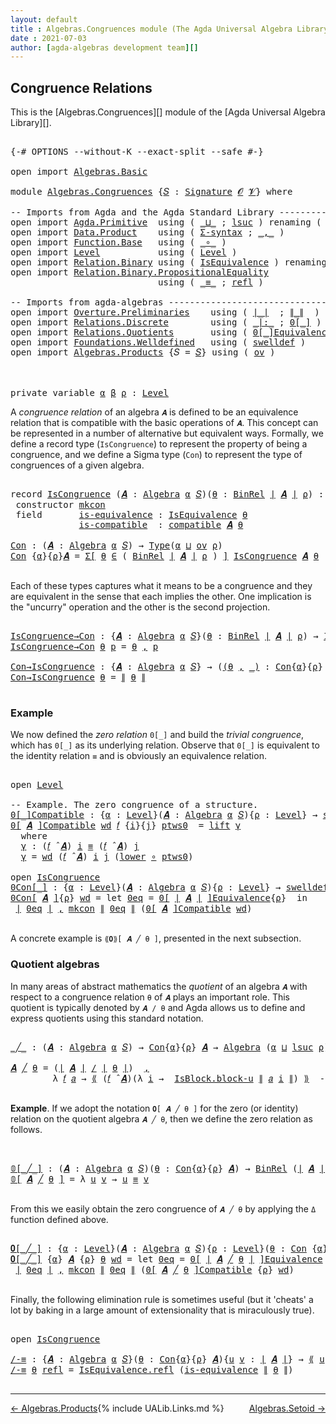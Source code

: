 ```yaml
---
layout: default
title : Algebras.Congruences module (The Agda Universal Algebra Library)
date : 2021-07-03
author: [agda-algebras development team][]
---
```


## <a id="congruence-relations">Congruence Relations</a>

This is the [Algebras.Congruences][] module of the [Agda Universal Algebra Library][].

<pre class="Agda">

<a id="320" class="Symbol">{-#</a> <a id="324" class="Keyword">OPTIONS</a> <a id="332" class="Pragma">--without-K</a> <a id="344" class="Pragma">--exact-split</a> <a id="358" class="Pragma">--safe</a> <a id="365" class="Symbol">#-}</a>

<a id="370" class="Keyword">open</a> <a id="375" class="Keyword">import</a> <a id="382" href="Algebras.Basic.html" class="Module">Algebras.Basic</a>

<a id="398" class="Keyword">module</a> <a id="405" href="Algebras.Congruences.html" class="Module">Algebras.Congruences</a> <a id="426" class="Symbol">{</a><a id="427" href="Algebras.Congruences.html#427" class="Bound">𝑆</a> <a id="429" class="Symbol">:</a> <a id="431" href="Algebras.Basic.html#3865" class="Function">Signature</a> <a id="441" href="Algebras.Basic.html#1139" class="Generalizable">𝓞</a> <a id="443" href="Algebras.Basic.html#1141" class="Generalizable">𝓥</a><a id="444" class="Symbol">}</a> <a id="446" class="Keyword">where</a>

<a id="453" class="Comment">-- Imports from Agda and the Agda Standard Library ------------------------------</a>
<a id="535" class="Keyword">open</a> <a id="540" class="Keyword">import</a> <a id="547" href="Agda.Primitive.html" class="Module">Agda.Primitive</a>  <a id="563" class="Keyword">using</a> <a id="569" class="Symbol">(</a> <a id="571" href="Agda.Primitive.html#810" class="Primitive Operator">_⊔_</a> <a id="575" class="Symbol">;</a> <a id="577" href="Agda.Primitive.html#780" class="Primitive">lsuc</a> <a id="582" class="Symbol">)</a> <a id="584" class="Keyword">renaming</a> <a id="593" class="Symbol">(</a> <a id="595" href="Agda.Primitive.html#326" class="Primitive">Set</a> <a id="599" class="Symbol">to</a> <a id="602" class="Primitive">Type</a> <a id="607" class="Symbol">)</a>
<a id="609" class="Keyword">open</a> <a id="614" class="Keyword">import</a> <a id="621" href="Data.Product.html" class="Module">Data.Product</a>    <a id="637" class="Keyword">using</a> <a id="643" class="Symbol">(</a> <a id="645" href="Data.Product.html#916" class="Function">Σ-syntax</a> <a id="654" class="Symbol">;</a> <a id="656" href="Agda.Builtin.Sigma.html#236" class="InductiveConstructor Operator">_,_</a> <a id="660" class="Symbol">)</a>
<a id="662" class="Keyword">open</a> <a id="667" class="Keyword">import</a> <a id="674" href="Function.Base.html" class="Module">Function.Base</a>   <a id="690" class="Keyword">using</a> <a id="696" class="Symbol">(</a> <a id="698" href="Function.Base.html#1031" class="Function Operator">_∘_</a> <a id="702" class="Symbol">)</a>
<a id="704" class="Keyword">open</a> <a id="709" class="Keyword">import</a> <a id="716" href="Level.html" class="Module">Level</a>           <a id="732" class="Keyword">using</a> <a id="738" class="Symbol">(</a> <a id="740" href="Agda.Primitive.html#597" class="Postulate">Level</a> <a id="746" class="Symbol">)</a>
<a id="748" class="Keyword">open</a> <a id="753" class="Keyword">import</a> <a id="760" href="Relation.Binary.html" class="Module">Relation.Binary</a> <a id="776" class="Keyword">using</a> <a id="782" class="Symbol">(</a> <a id="784" href="Relation.Binary.Structures.html#1522" class="Record">IsEquivalence</a> <a id="798" class="Symbol">)</a> <a id="800" class="Keyword">renaming</a> <a id="809" class="Symbol">(</a> <a id="811" href="Relation.Binary.Core.html#882" class="Function">Rel</a> <a id="815" class="Symbol">to</a> <a id="818" class="Function">BinRel</a> <a id="825" class="Symbol">)</a>
<a id="827" class="Keyword">open</a> <a id="832" class="Keyword">import</a> <a id="839" href="Relation.Binary.PropositionalEquality.html" class="Module">Relation.Binary.PropositionalEquality</a>
                            <a id="905" class="Keyword">using</a> <a id="911" class="Symbol">(</a> <a id="913" href="Agda.Builtin.Equality.html#151" class="Datatype Operator">_≡_</a> <a id="917" class="Symbol">;</a> <a id="919" href="Agda.Builtin.Equality.html#208" class="InductiveConstructor">refl</a> <a id="924" class="Symbol">)</a>

<a id="927" class="Comment">-- Imports from agda-algebras ---------------------------------------------------</a>
<a id="1009" class="Keyword">open</a> <a id="1014" class="Keyword">import</a> <a id="1021" href="Overture.Preliminaries.html" class="Module">Overture.Preliminaries</a>    <a id="1047" class="Keyword">using</a> <a id="1053" class="Symbol">(</a> <a id="1055" href="Overture.Preliminaries.html#4524" class="Function Operator">∣_∣</a>  <a id="1060" class="Symbol">;</a> <a id="1062" href="Overture.Preliminaries.html#4562" class="Function Operator">∥_∥</a>  <a id="1067" class="Symbol">)</a>
<a id="1069" class="Keyword">open</a> <a id="1074" class="Keyword">import</a> <a id="1081" href="Relations.Discrete.html" class="Module">Relations.Discrete</a>        <a id="1107" class="Keyword">using</a> <a id="1113" class="Symbol">(</a> <a id="1115" href="Relations.Discrete.html#6528" class="Function Operator">_|:_</a> <a id="1120" class="Symbol">;</a> <a id="1122" href="Relations.Discrete.html#4183" class="Function Operator">0[_]</a> <a id="1127" class="Symbol">)</a>
<a id="1129" class="Keyword">open</a> <a id="1134" class="Keyword">import</a> <a id="1141" href="Relations.Quotients.html" class="Module">Relations.Quotients</a>       <a id="1167" class="Keyword">using</a> <a id="1173" class="Symbol">(</a> <a id="1175" href="Relations.Quotients.html#7088" class="Function Operator">0[_]Equivalence</a> <a id="1191" class="Symbol">;</a> <a id="1193" href="Relations.Quotients.html#5146" class="Function Operator">_/_</a> <a id="1197" class="Symbol">;</a> <a id="1199" href="Relations.Quotients.html#5374" class="Function Operator">⟪_⟫</a> <a id="1203" class="Symbol">;</a> <a id="1205" href="Relations.Quotients.html#4657" class="Record">IsBlock</a> <a id="1213" class="Symbol">)</a>
<a id="1215" class="Keyword">open</a> <a id="1220" class="Keyword">import</a> <a id="1227" href="Foundations.Welldefined.html" class="Module">Foundations.Welldefined</a>   <a id="1253" class="Keyword">using</a> <a id="1259" class="Symbol">(</a> <a id="1261" href="Foundations.Welldefined.html#2648" class="Function">swelldef</a> <a id="1270" class="Symbol">)</a>
<a id="1272" class="Keyword">open</a> <a id="1277" class="Keyword">import</a> <a id="1284" href="Algebras.Products.html" class="Module">Algebras.Products</a> <a id="1302" class="Symbol">{</a><a id="1303" class="Argument">𝑆</a> <a id="1305" class="Symbol">=</a> <a id="1307" href="Algebras.Congruences.html#427" class="Bound">𝑆</a><a id="1308" class="Symbol">}</a> <a id="1310" class="Keyword">using</a> <a id="1316" class="Symbol">(</a> <a id="1318" href="Algebras.Products.html#2981" class="Function">ov</a> <a id="1321" class="Symbol">)</a>



<a id="1326" class="Keyword">private</a> <a id="1334" class="Keyword">variable</a> <a id="1343" href="Algebras.Congruences.html#1343" class="Generalizable">α</a> <a id="1345" href="Algebras.Congruences.html#1345" class="Generalizable">β</a> <a id="1347" href="Algebras.Congruences.html#1347" class="Generalizable">ρ</a> <a id="1349" class="Symbol">:</a> <a id="1351" href="Agda.Primitive.html#597" class="Postulate">Level</a>
</pre>

A *congruence relation* of an algebra `𝑨` is defined to be an equivalence relation that is compatible with the basic operations of `𝑨`.  This concept can be represented in a number of alternative but equivalent ways.
Formally, we define a record type (`IsCongruence`) to represent the property of being a congruence, and we define a Sigma type (`Con`) to represent the type of congruences of a given algebra.

<pre class="Agda">

<a id="1793" class="Keyword">record</a> <a id="IsCongruence"></a><a id="1800" href="Algebras.Congruences.html#1800" class="Record">IsCongruence</a> <a id="1813" class="Symbol">(</a><a id="1814" href="Algebras.Congruences.html#1814" class="Bound">𝑨</a> <a id="1816" class="Symbol">:</a> <a id="1818" href="Algebras.Basic.html#6228" class="Function">Algebra</a> <a id="1826" href="Algebras.Congruences.html#1343" class="Generalizable">α</a> <a id="1828" href="Algebras.Congruences.html#427" class="Bound">𝑆</a><a id="1829" class="Symbol">)(</a><a id="1831" href="Algebras.Congruences.html#1831" class="Bound">θ</a> <a id="1833" class="Symbol">:</a> <a id="1835" href="Algebras.Congruences.html#818" class="Function">BinRel</a> <a id="1842" href="Overture.Preliminaries.html#4524" class="Function Operator">∣</a> <a id="1844" href="Algebras.Congruences.html#1814" class="Bound">𝑨</a> <a id="1846" href="Overture.Preliminaries.html#4524" class="Function Operator">∣</a> <a id="1848" href="Algebras.Congruences.html#1347" class="Generalizable">ρ</a><a id="1849" class="Symbol">)</a> <a id="1851" class="Symbol">:</a> <a id="1853" href="Algebras.Congruences.html#602" class="Primitive">Type</a><a id="1857" class="Symbol">(</a><a id="1858" href="Algebras.Products.html#2981" class="Function">ov</a> <a id="1861" href="Algebras.Congruences.html#1848" class="Bound">ρ</a> <a id="1863" href="Agda.Primitive.html#810" class="Primitive Operator">⊔</a> <a id="1865" href="Algebras.Congruences.html#1826" class="Bound">α</a><a id="1866" class="Symbol">)</a>  <a id="1869" class="Keyword">where</a>
 <a id="1876" class="Keyword">constructor</a> <a id="mkcon"></a><a id="1888" href="Algebras.Congruences.html#1888" class="InductiveConstructor">mkcon</a>
 <a id="1895" class="Keyword">field</a>       <a id="IsCongruence.is-equivalence"></a><a id="1907" href="Algebras.Congruences.html#1907" class="Field">is-equivalence</a> <a id="1922" class="Symbol">:</a> <a id="1924" href="Relation.Binary.Structures.html#1522" class="Record">IsEquivalence</a> <a id="1938" href="Algebras.Congruences.html#1831" class="Bound">θ</a>
             <a id="IsCongruence.is-compatible"></a><a id="1953" href="Algebras.Congruences.html#1953" class="Field">is-compatible</a>  <a id="1968" class="Symbol">:</a> <a id="1970" href="Algebras.Basic.html#12418" class="Function">compatible</a> <a id="1981" href="Algebras.Congruences.html#1814" class="Bound">𝑨</a> <a id="1983" href="Algebras.Congruences.html#1831" class="Bound">θ</a>

<a id="Con"></a><a id="1986" href="Algebras.Congruences.html#1986" class="Function">Con</a> <a id="1990" class="Symbol">:</a> <a id="1992" class="Symbol">(</a><a id="1993" href="Algebras.Congruences.html#1993" class="Bound">𝑨</a> <a id="1995" class="Symbol">:</a> <a id="1997" href="Algebras.Basic.html#6228" class="Function">Algebra</a> <a id="2005" href="Algebras.Congruences.html#1343" class="Generalizable">α</a> <a id="2007" href="Algebras.Congruences.html#427" class="Bound">𝑆</a><a id="2008" class="Symbol">)</a> <a id="2010" class="Symbol">→</a> <a id="2012" href="Algebras.Congruences.html#602" class="Primitive">Type</a><a id="2016" class="Symbol">(</a><a id="2017" href="Algebras.Congruences.html#1343" class="Generalizable">α</a> <a id="2019" href="Agda.Primitive.html#810" class="Primitive Operator">⊔</a> <a id="2021" href="Algebras.Products.html#2981" class="Function">ov</a> <a id="2024" href="Algebras.Congruences.html#1347" class="Generalizable">ρ</a><a id="2025" class="Symbol">)</a>
<a id="2027" href="Algebras.Congruences.html#1986" class="Function">Con</a> <a id="2031" class="Symbol">{</a><a id="2032" href="Algebras.Congruences.html#2032" class="Bound">α</a><a id="2033" class="Symbol">}{</a><a id="2035" href="Algebras.Congruences.html#2035" class="Bound">ρ</a><a id="2036" class="Symbol">}</a><a id="2037" href="Algebras.Congruences.html#2037" class="Bound">𝑨</a> <a id="2039" class="Symbol">=</a> <a id="2041" href="Data.Product.html#916" class="Function">Σ[</a> <a id="2044" href="Algebras.Congruences.html#2044" class="Bound">θ</a> <a id="2046" href="Data.Product.html#916" class="Function">∈</a> <a id="2048" class="Symbol">(</a> <a id="2050" href="Algebras.Congruences.html#818" class="Function">BinRel</a> <a id="2057" href="Overture.Preliminaries.html#4524" class="Function Operator">∣</a> <a id="2059" href="Algebras.Congruences.html#2037" class="Bound">𝑨</a> <a id="2061" href="Overture.Preliminaries.html#4524" class="Function Operator">∣</a> <a id="2063" href="Algebras.Congruences.html#2035" class="Bound">ρ</a> <a id="2065" class="Symbol">)</a> <a id="2067" href="Data.Product.html#916" class="Function">]</a> <a id="2069" href="Algebras.Congruences.html#1800" class="Record">IsCongruence</a> <a id="2082" href="Algebras.Congruences.html#2037" class="Bound">𝑨</a> <a id="2084" href="Algebras.Congruences.html#2044" class="Bound">θ</a>

</pre>

Each of these types captures what it means to be a congruence and they are equivalent in the sense that each implies the other. One implication is the "uncurry" operation and the other is the second projection.

<pre class="Agda">

<a id="IsCongruence→Con"></a><a id="2325" href="Algebras.Congruences.html#2325" class="Function">IsCongruence→Con</a> <a id="2342" class="Symbol">:</a> <a id="2344" class="Symbol">{</a><a id="2345" href="Algebras.Congruences.html#2345" class="Bound">𝑨</a> <a id="2347" class="Symbol">:</a> <a id="2349" href="Algebras.Basic.html#6228" class="Function">Algebra</a> <a id="2357" href="Algebras.Congruences.html#1343" class="Generalizable">α</a> <a id="2359" href="Algebras.Congruences.html#427" class="Bound">𝑆</a><a id="2360" class="Symbol">}(</a><a id="2362" href="Algebras.Congruences.html#2362" class="Bound">θ</a> <a id="2364" class="Symbol">:</a> <a id="2366" href="Algebras.Congruences.html#818" class="Function">BinRel</a> <a id="2373" href="Overture.Preliminaries.html#4524" class="Function Operator">∣</a> <a id="2375" href="Algebras.Congruences.html#2345" class="Bound">𝑨</a> <a id="2377" href="Overture.Preliminaries.html#4524" class="Function Operator">∣</a> <a id="2379" href="Algebras.Congruences.html#1347" class="Generalizable">ρ</a><a id="2380" class="Symbol">)</a> <a id="2382" class="Symbol">→</a> <a id="2384" href="Algebras.Congruences.html#1800" class="Record">IsCongruence</a> <a id="2397" href="Algebras.Congruences.html#2345" class="Bound">𝑨</a> <a id="2399" href="Algebras.Congruences.html#2362" class="Bound">θ</a> <a id="2401" class="Symbol">→</a> <a id="2403" href="Algebras.Congruences.html#1986" class="Function">Con</a> <a id="2407" href="Algebras.Congruences.html#2345" class="Bound">𝑨</a>
<a id="2409" href="Algebras.Congruences.html#2325" class="Function">IsCongruence→Con</a> <a id="2426" href="Algebras.Congruences.html#2426" class="Bound">θ</a> <a id="2428" href="Algebras.Congruences.html#2428" class="Bound">p</a> <a id="2430" class="Symbol">=</a> <a id="2432" href="Algebras.Congruences.html#2426" class="Bound">θ</a> <a id="2434" href="Agda.Builtin.Sigma.html#236" class="InductiveConstructor Operator">,</a> <a id="2436" href="Algebras.Congruences.html#2428" class="Bound">p</a>

<a id="Con→IsCongruence"></a><a id="2439" href="Algebras.Congruences.html#2439" class="Function">Con→IsCongruence</a> <a id="2456" class="Symbol">:</a> <a id="2458" class="Symbol">{</a><a id="2459" href="Algebras.Congruences.html#2459" class="Bound">𝑨</a> <a id="2461" class="Symbol">:</a> <a id="2463" href="Algebras.Basic.html#6228" class="Function">Algebra</a> <a id="2471" href="Algebras.Congruences.html#1343" class="Generalizable">α</a> <a id="2473" href="Algebras.Congruences.html#427" class="Bound">𝑆</a><a id="2474" class="Symbol">}</a> <a id="2476" class="Symbol">→</a> <a id="2478" class="Symbol">(</a><a id="2479" href="Algebras.Congruences.html#2479" class="Bound">(</a><a id="2480" href="Algebras.Congruences.html#2480" class="Bound">θ</a> <a id="2482" href="Agda.Builtin.Sigma.html#236" class="InductiveConstructor Operator">,</a> <a id="2484" href="Algebras.Congruences.html#2479" class="Bound">_)</a> <a id="2487" class="Symbol">:</a> <a id="2489" href="Algebras.Congruences.html#1986" class="Function">Con</a><a id="2492" class="Symbol">{</a><a id="2493" href="Algebras.Congruences.html#1343" class="Generalizable">α</a><a id="2494" class="Symbol">}{</a><a id="2496" href="Algebras.Congruences.html#1347" class="Generalizable">ρ</a><a id="2497" class="Symbol">}</a> <a id="2499" href="Algebras.Congruences.html#2459" class="Bound">𝑨</a><a id="2500" class="Symbol">)</a> <a id="2502" class="Symbol">→</a> <a id="2504" href="Algebras.Congruences.html#1800" class="Record">IsCongruence</a> <a id="2517" href="Algebras.Congruences.html#2459" class="Bound">𝑨</a> <a id="2519" href="Algebras.Congruences.html#2480" class="Bound">θ</a>
<a id="2521" href="Algebras.Congruences.html#2439" class="Function">Con→IsCongruence</a> <a id="2538" href="Algebras.Congruences.html#2538" class="Bound">θ</a> <a id="2540" class="Symbol">=</a> <a id="2542" href="Overture.Preliminaries.html#4562" class="Function Operator">∥</a> <a id="2544" href="Algebras.Congruences.html#2538" class="Bound">θ</a> <a id="2546" href="Overture.Preliminaries.html#4562" class="Function Operator">∥</a>

</pre>


### <a id="example">Example</a>

We now defined the *zero relation* `0[_]` and build the *trivial congruence*, which has `0[_]` as its underlying relation. Observe that `0[_]` is equivalent to the identity relation `≡` and is obviously an equivalence relation.

<pre class="Agda">

<a id="2838" class="Keyword">open</a> <a id="2843" href="Level.html" class="Module">Level</a>

<a id="2850" class="Comment">-- Example. The zero congruence of a structure.</a>
<a id="0[_]Compatible"></a><a id="2898" href="Algebras.Congruences.html#2898" class="Function Operator">0[_]Compatible</a> <a id="2913" class="Symbol">:</a> <a id="2915" class="Symbol">{</a><a id="2916" href="Algebras.Congruences.html#2916" class="Bound">α</a> <a id="2918" class="Symbol">:</a> <a id="2920" href="Agda.Primitive.html#597" class="Postulate">Level</a><a id="2925" class="Symbol">}(</a><a id="2927" href="Algebras.Congruences.html#2927" class="Bound">𝑨</a> <a id="2929" class="Symbol">:</a> <a id="2931" href="Algebras.Basic.html#6228" class="Function">Algebra</a> <a id="2939" href="Algebras.Congruences.html#2916" class="Bound">α</a> <a id="2941" href="Algebras.Congruences.html#427" class="Bound">𝑆</a><a id="2942" class="Symbol">){</a><a id="2944" href="Algebras.Congruences.html#2944" class="Bound">ρ</a> <a id="2946" class="Symbol">:</a> <a id="2948" href="Agda.Primitive.html#597" class="Postulate">Level</a><a id="2953" class="Symbol">}</a> <a id="2955" class="Symbol">→</a> <a id="2957" href="Foundations.Welldefined.html#2648" class="Function">swelldef</a> <a id="2966" href="Algebras.Congruences.html#443" class="Bound">𝓥</a> <a id="2968" href="Algebras.Congruences.html#2916" class="Bound">α</a> <a id="2970" class="Symbol">→</a> <a id="2972" class="Symbol">(</a><a id="2973" href="Algebras.Congruences.html#2973" class="Bound">𝑓</a> <a id="2975" class="Symbol">:</a> <a id="2977" href="Overture.Preliminaries.html#4524" class="Function Operator">∣</a> <a id="2979" href="Algebras.Congruences.html#427" class="Bound">𝑆</a> <a id="2981" href="Overture.Preliminaries.html#4524" class="Function Operator">∣</a><a id="2982" class="Symbol">)</a> <a id="2984" class="Symbol">→</a> <a id="2986" class="Symbol">(</a><a id="2987" href="Algebras.Congruences.html#2973" class="Bound">𝑓</a> <a id="2989" href="Algebras.Basic.html#9410" class="Function Operator">̂</a> <a id="2991" href="Algebras.Congruences.html#2927" class="Bound">𝑨</a><a id="2992" class="Symbol">)</a> <a id="2994" href="Relations.Discrete.html#6528" class="Function Operator">|:</a> <a id="2997" class="Symbol">(</a><a id="2998" href="Relations.Discrete.html#4183" class="Function Operator">0[</a> <a id="3001" href="Overture.Preliminaries.html#4524" class="Function Operator">∣</a> <a id="3003" href="Algebras.Congruences.html#2927" class="Bound">𝑨</a> <a id="3005" href="Overture.Preliminaries.html#4524" class="Function Operator">∣</a> <a id="3007" href="Relations.Discrete.html#4183" class="Function Operator">]</a><a id="3008" class="Symbol">{</a><a id="3009" href="Algebras.Congruences.html#2944" class="Bound">ρ</a><a id="3010" class="Symbol">})</a>
<a id="3013" href="Algebras.Congruences.html#2898" class="Function Operator">0[</a> <a id="3016" href="Algebras.Congruences.html#3016" class="Bound">𝑨</a> <a id="3018" href="Algebras.Congruences.html#2898" class="Function Operator">]Compatible</a> <a id="3030" href="Algebras.Congruences.html#3030" class="Bound">wd</a> <a id="3033" href="Algebras.Congruences.html#3033" class="Bound">𝑓</a> <a id="3035" class="Symbol">{</a><a id="3036" href="Algebras.Congruences.html#3036" class="Bound">i</a><a id="3037" class="Symbol">}{</a><a id="3039" href="Algebras.Congruences.html#3039" class="Bound">j</a><a id="3040" class="Symbol">}</a> <a id="3042" href="Algebras.Congruences.html#3042" class="Bound">ptws0</a>  <a id="3049" class="Symbol">=</a> <a id="3051" href="Level.html#457" class="InductiveConstructor">lift</a> <a id="3056" href="Algebras.Congruences.html#3068" class="Function">γ</a>
  <a id="3060" class="Keyword">where</a>
  <a id="3068" href="Algebras.Congruences.html#3068" class="Function">γ</a> <a id="3070" class="Symbol">:</a> <a id="3072" class="Symbol">(</a><a id="3073" href="Algebras.Congruences.html#3033" class="Bound">𝑓</a> <a id="3075" href="Algebras.Basic.html#9410" class="Function Operator">̂</a> <a id="3077" href="Algebras.Congruences.html#3016" class="Bound">𝑨</a><a id="3078" class="Symbol">)</a> <a id="3080" href="Algebras.Congruences.html#3036" class="Bound">i</a> <a id="3082" href="Agda.Builtin.Equality.html#151" class="Datatype Operator">≡</a> <a id="3084" class="Symbol">(</a><a id="3085" href="Algebras.Congruences.html#3033" class="Bound">𝑓</a> <a id="3087" href="Algebras.Basic.html#9410" class="Function Operator">̂</a> <a id="3089" href="Algebras.Congruences.html#3016" class="Bound">𝑨</a><a id="3090" class="Symbol">)</a> <a id="3092" href="Algebras.Congruences.html#3039" class="Bound">j</a>
  <a id="3096" href="Algebras.Congruences.html#3068" class="Function">γ</a> <a id="3098" class="Symbol">=</a> <a id="3100" href="Algebras.Congruences.html#3030" class="Bound">wd</a> <a id="3103" class="Symbol">(</a><a id="3104" href="Algebras.Congruences.html#3033" class="Bound">𝑓</a> <a id="3106" href="Algebras.Basic.html#9410" class="Function Operator">̂</a> <a id="3108" href="Algebras.Congruences.html#3016" class="Bound">𝑨</a><a id="3109" class="Symbol">)</a> <a id="3111" href="Algebras.Congruences.html#3036" class="Bound">i</a> <a id="3113" href="Algebras.Congruences.html#3039" class="Bound">j</a> <a id="3115" class="Symbol">(</a><a id="3116" href="Level.html#470" class="Field">lower</a> <a id="3122" href="Function.Base.html#1031" class="Function Operator">∘</a> <a id="3124" href="Algebras.Congruences.html#3042" class="Bound">ptws0</a><a id="3129" class="Symbol">)</a>

<a id="3132" class="Keyword">open</a> <a id="3137" href="Algebras.Congruences.html#1800" class="Module">IsCongruence</a>
<a id="0Con[_]"></a><a id="3150" href="Algebras.Congruences.html#3150" class="Function Operator">0Con[_]</a> <a id="3158" class="Symbol">:</a> <a id="3160" class="Symbol">{</a><a id="3161" href="Algebras.Congruences.html#3161" class="Bound">α</a> <a id="3163" class="Symbol">:</a> <a id="3165" href="Agda.Primitive.html#597" class="Postulate">Level</a><a id="3170" class="Symbol">}(</a><a id="3172" href="Algebras.Congruences.html#3172" class="Bound">𝑨</a> <a id="3174" class="Symbol">:</a> <a id="3176" href="Algebras.Basic.html#6228" class="Function">Algebra</a> <a id="3184" href="Algebras.Congruences.html#3161" class="Bound">α</a> <a id="3186" href="Algebras.Congruences.html#427" class="Bound">𝑆</a><a id="3187" class="Symbol">){</a><a id="3189" href="Algebras.Congruences.html#3189" class="Bound">ρ</a> <a id="3191" class="Symbol">:</a> <a id="3193" href="Agda.Primitive.html#597" class="Postulate">Level</a><a id="3198" class="Symbol">}</a> <a id="3200" class="Symbol">→</a> <a id="3202" href="Foundations.Welldefined.html#2648" class="Function">swelldef</a> <a id="3211" href="Algebras.Congruences.html#443" class="Bound">𝓥</a> <a id="3213" href="Algebras.Congruences.html#3161" class="Bound">α</a> <a id="3215" class="Symbol">→</a> <a id="3217" href="Algebras.Congruences.html#1986" class="Function">Con</a><a id="3220" class="Symbol">{</a><a id="3221" href="Algebras.Congruences.html#3161" class="Bound">α</a><a id="3222" class="Symbol">}{</a><a id="3224" href="Algebras.Congruences.html#3161" class="Bound">α</a> <a id="3226" href="Agda.Primitive.html#810" class="Primitive Operator">⊔</a> <a id="3228" href="Algebras.Congruences.html#3189" class="Bound">ρ</a><a id="3229" class="Symbol">}</a>  <a id="3232" href="Algebras.Congruences.html#3172" class="Bound">𝑨</a>
<a id="3234" href="Algebras.Congruences.html#3150" class="Function Operator">0Con[</a> <a id="3240" href="Algebras.Congruences.html#3240" class="Bound">𝑨</a> <a id="3242" href="Algebras.Congruences.html#3150" class="Function Operator">]</a><a id="3243" class="Symbol">{</a><a id="3244" href="Algebras.Congruences.html#3244" class="Bound">ρ</a><a id="3245" class="Symbol">}</a> <a id="3247" href="Algebras.Congruences.html#3247" class="Bound">wd</a> <a id="3250" class="Symbol">=</a> <a id="3252" class="Keyword">let</a> <a id="3256" href="Algebras.Congruences.html#3256" class="Bound">0eq</a> <a id="3260" class="Symbol">=</a> <a id="3262" href="Relations.Quotients.html#7088" class="Function Operator">0[</a> <a id="3265" href="Overture.Preliminaries.html#4524" class="Function Operator">∣</a> <a id="3267" href="Algebras.Congruences.html#3240" class="Bound">𝑨</a> <a id="3269" href="Overture.Preliminaries.html#4524" class="Function Operator">∣</a> <a id="3271" href="Relations.Quotients.html#7088" class="Function Operator">]Equivalence</a><a id="3283" class="Symbol">{</a><a id="3284" href="Algebras.Congruences.html#3244" class="Bound">ρ</a><a id="3285" class="Symbol">}</a>  <a id="3288" class="Keyword">in</a>
 <a id="3292" href="Overture.Preliminaries.html#4524" class="Function Operator">∣</a> <a id="3294" href="Algebras.Congruences.html#3256" class="Bound">0eq</a> <a id="3298" href="Overture.Preliminaries.html#4524" class="Function Operator">∣</a> <a id="3300" href="Agda.Builtin.Sigma.html#236" class="InductiveConstructor Operator">,</a> <a id="3302" href="Algebras.Congruences.html#1888" class="InductiveConstructor">mkcon</a> <a id="3308" href="Overture.Preliminaries.html#4562" class="Function Operator">∥</a> <a id="3310" href="Algebras.Congruences.html#3256" class="Bound">0eq</a> <a id="3314" href="Overture.Preliminaries.html#4562" class="Function Operator">∥</a> <a id="3316" class="Symbol">(</a><a id="3317" href="Algebras.Congruences.html#2898" class="Function Operator">0[</a> <a id="3320" href="Algebras.Congruences.html#3240" class="Bound">𝑨</a> <a id="3322" href="Algebras.Congruences.html#2898" class="Function Operator">]Compatible</a> <a id="3334" href="Algebras.Congruences.html#3247" class="Bound">wd</a><a id="3336" class="Symbol">)</a>

</pre>


A concrete example is `⟪𝟎⟫[ 𝑨 ╱ θ ]`, presented in the next subsection.


### <a id="quotient-algebras">Quotient algebras</a>

In many areas of abstract mathematics the *quotient* of an algebra `𝑨` with respect to a congruence relation `θ` of `𝑨` plays an important role. This quotient is typically denoted by `𝑨 / θ` and Agda allows us to define and express quotients using this standard notation.

<pre class="Agda">

<a id="_╱_"></a><a id="3766" href="Algebras.Congruences.html#3766" class="Function Operator">_╱_</a> <a id="3770" class="Symbol">:</a> <a id="3772" class="Symbol">(</a><a id="3773" href="Algebras.Congruences.html#3773" class="Bound">𝑨</a> <a id="3775" class="Symbol">:</a> <a id="3777" href="Algebras.Basic.html#6228" class="Function">Algebra</a> <a id="3785" href="Algebras.Congruences.html#1343" class="Generalizable">α</a> <a id="3787" href="Algebras.Congruences.html#427" class="Bound">𝑆</a><a id="3788" class="Symbol">)</a> <a id="3790" class="Symbol">→</a> <a id="3792" href="Algebras.Congruences.html#1986" class="Function">Con</a><a id="3795" class="Symbol">{</a><a id="3796" href="Algebras.Congruences.html#1343" class="Generalizable">α</a><a id="3797" class="Symbol">}{</a><a id="3799" href="Algebras.Congruences.html#1347" class="Generalizable">ρ</a><a id="3800" class="Symbol">}</a> <a id="3802" href="Algebras.Congruences.html#3773" class="Bound">𝑨</a> <a id="3804" class="Symbol">→</a> <a id="3806" href="Algebras.Basic.html#6228" class="Function">Algebra</a> <a id="3814" class="Symbol">(</a><a id="3815" href="Algebras.Congruences.html#1343" class="Generalizable">α</a> <a id="3817" href="Agda.Primitive.html#810" class="Primitive Operator">⊔</a> <a id="3819" href="Agda.Primitive.html#780" class="Primitive">lsuc</a> <a id="3824" href="Algebras.Congruences.html#1347" class="Generalizable">ρ</a><a id="3825" class="Symbol">)</a> <a id="3827" href="Algebras.Congruences.html#427" class="Bound">𝑆</a>

<a id="3830" href="Algebras.Congruences.html#3830" class="Bound">𝑨</a> <a id="3832" href="Algebras.Congruences.html#3766" class="Function Operator">╱</a> <a id="3834" href="Algebras.Congruences.html#3834" class="Bound">θ</a> <a id="3836" class="Symbol">=</a> <a id="3838" class="Symbol">(</a><a id="3839" href="Overture.Preliminaries.html#4524" class="Function Operator">∣</a> <a id="3841" href="Algebras.Congruences.html#3830" class="Bound">𝑨</a> <a id="3843" href="Overture.Preliminaries.html#4524" class="Function Operator">∣</a> <a id="3845" href="Relations.Quotients.html#5146" class="Function Operator">/</a> <a id="3847" href="Overture.Preliminaries.html#4524" class="Function Operator">∣</a> <a id="3849" href="Algebras.Congruences.html#3834" class="Bound">θ</a> <a id="3851" href="Overture.Preliminaries.html#4524" class="Function Operator">∣</a><a id="3852" class="Symbol">)</a>  <a id="3855" href="Agda.Builtin.Sigma.html#236" class="InductiveConstructor Operator">,</a>                                  <a id="3890" class="Comment">-- the domain of the quotient algebra</a>
        <a id="3936" class="Symbol">λ</a> <a id="3938" href="Algebras.Congruences.html#3938" class="Bound">𝑓</a> <a id="3940" href="Algebras.Congruences.html#3940" class="Bound">𝑎</a> <a id="3942" class="Symbol">→</a> <a id="3944" href="Relations.Quotients.html#5374" class="Function Operator">⟪</a> <a id="3946" class="Symbol">(</a><a id="3947" href="Algebras.Congruences.html#3938" class="Bound">𝑓</a> <a id="3949" href="Algebras.Basic.html#9410" class="Function Operator">̂</a> <a id="3951" href="Algebras.Congruences.html#3830" class="Bound">𝑨</a><a id="3952" class="Symbol">)(λ</a> <a id="3956" href="Algebras.Congruences.html#3956" class="Bound">i</a> <a id="3958" class="Symbol">→</a>  <a id="3961" href="Relations.Quotients.html#4774" class="Field">IsBlock.block-u</a> <a id="3977" href="Overture.Preliminaries.html#4562" class="Function Operator">∥</a> <a id="3979" href="Algebras.Congruences.html#3940" class="Bound">𝑎</a> <a id="3981" href="Algebras.Congruences.html#3956" class="Bound">i</a> <a id="3983" href="Overture.Preliminaries.html#4562" class="Function Operator">∥</a><a id="3984" class="Symbol">)</a> <a id="3986" href="Relations.Quotients.html#5374" class="Function Operator">⟫</a>  <a id="3989" class="Comment">-- the basic operations of the quotient algebra</a>

</pre>

**Example**. If we adopt the notation `𝟎[ 𝑨 ╱ θ ]` for the zero (or identity) relation on the quotient algebra `𝑨 ╱ θ`, then we define the zero relation as follows.

<pre class="Agda">


<a id="𝟘[_╱_]"></a><a id="4231" href="Algebras.Congruences.html#4231" class="Function Operator">𝟘[_╱_]</a> <a id="4238" class="Symbol">:</a> <a id="4240" class="Symbol">(</a><a id="4241" href="Algebras.Congruences.html#4241" class="Bound">𝑨</a> <a id="4243" class="Symbol">:</a> <a id="4245" href="Algebras.Basic.html#6228" class="Function">Algebra</a> <a id="4253" href="Algebras.Congruences.html#1343" class="Generalizable">α</a> <a id="4255" href="Algebras.Congruences.html#427" class="Bound">𝑆</a><a id="4256" class="Symbol">)(</a><a id="4258" href="Algebras.Congruences.html#4258" class="Bound">θ</a> <a id="4260" class="Symbol">:</a> <a id="4262" href="Algebras.Congruences.html#1986" class="Function">Con</a><a id="4265" class="Symbol">{</a><a id="4266" href="Algebras.Congruences.html#1343" class="Generalizable">α</a><a id="4267" class="Symbol">}{</a><a id="4269" href="Algebras.Congruences.html#1347" class="Generalizable">ρ</a><a id="4270" class="Symbol">}</a> <a id="4272" href="Algebras.Congruences.html#4241" class="Bound">𝑨</a><a id="4273" class="Symbol">)</a> <a id="4275" class="Symbol">→</a> <a id="4277" href="Algebras.Congruences.html#818" class="Function">BinRel</a> <a id="4284" class="Symbol">(</a><a id="4285" href="Overture.Preliminaries.html#4524" class="Function Operator">∣</a> <a id="4287" href="Algebras.Congruences.html#4241" class="Bound">𝑨</a> <a id="4289" href="Overture.Preliminaries.html#4524" class="Function Operator">∣</a> <a id="4291" href="Relations.Quotients.html#5146" class="Function Operator">/</a> <a id="4293" href="Overture.Preliminaries.html#4524" class="Function Operator">∣</a> <a id="4295" href="Algebras.Congruences.html#4258" class="Bound">θ</a> <a id="4297" href="Overture.Preliminaries.html#4524" class="Function Operator">∣</a><a id="4298" class="Symbol">)(</a><a id="4300" href="Algebras.Congruences.html#1343" class="Generalizable">α</a> <a id="4302" href="Agda.Primitive.html#810" class="Primitive Operator">⊔</a> <a id="4304" href="Agda.Primitive.html#780" class="Primitive">lsuc</a> <a id="4309" href="Algebras.Congruences.html#1347" class="Generalizable">ρ</a><a id="4310" class="Symbol">)</a>
<a id="4312" href="Algebras.Congruences.html#4231" class="Function Operator">𝟘[</a> <a id="4315" href="Algebras.Congruences.html#4315" class="Bound">𝑨</a> <a id="4317" href="Algebras.Congruences.html#4231" class="Function Operator">╱</a> <a id="4319" href="Algebras.Congruences.html#4319" class="Bound">θ</a> <a id="4321" href="Algebras.Congruences.html#4231" class="Function Operator">]</a> <a id="4323" class="Symbol">=</a> <a id="4325" class="Symbol">λ</a> <a id="4327" href="Algebras.Congruences.html#4327" class="Bound">u</a> <a id="4329" href="Algebras.Congruences.html#4329" class="Bound">v</a> <a id="4331" class="Symbol">→</a> <a id="4333" href="Algebras.Congruences.html#4327" class="Bound">u</a> <a id="4335" href="Agda.Builtin.Equality.html#151" class="Datatype Operator">≡</a> <a id="4337" href="Algebras.Congruences.html#4329" class="Bound">v</a>

</pre>

From this we easily obtain the zero congruence of `𝑨 ╱ θ` by applying the `Δ` function defined above.

<pre class="Agda">

<a id="𝟎[_╱_]"></a><a id="4469" href="Algebras.Congruences.html#4469" class="Function Operator">𝟎[_╱_]</a> <a id="4476" class="Symbol">:</a> <a id="4478" class="Symbol">{</a><a id="4479" href="Algebras.Congruences.html#4479" class="Bound">α</a> <a id="4481" class="Symbol">:</a> <a id="4483" href="Agda.Primitive.html#597" class="Postulate">Level</a><a id="4488" class="Symbol">}(</a><a id="4490" href="Algebras.Congruences.html#4490" class="Bound">𝑨</a> <a id="4492" class="Symbol">:</a> <a id="4494" href="Algebras.Basic.html#6228" class="Function">Algebra</a> <a id="4502" href="Algebras.Congruences.html#4479" class="Bound">α</a> <a id="4504" href="Algebras.Congruences.html#427" class="Bound">𝑆</a><a id="4505" class="Symbol">){</a><a id="4507" href="Algebras.Congruences.html#4507" class="Bound">ρ</a> <a id="4509" class="Symbol">:</a> <a id="4511" href="Agda.Primitive.html#597" class="Postulate">Level</a><a id="4516" class="Symbol">}(</a><a id="4518" href="Algebras.Congruences.html#4518" class="Bound">θ</a> <a id="4520" class="Symbol">:</a> <a id="4522" href="Algebras.Congruences.html#1986" class="Function">Con</a> <a id="4526" class="Symbol">{</a><a id="4527" href="Algebras.Congruences.html#4479" class="Bound">α</a><a id="4528" class="Symbol">}{</a><a id="4530" href="Algebras.Congruences.html#4507" class="Bound">ρ</a><a id="4531" class="Symbol">}</a><a id="4532" href="Algebras.Congruences.html#4490" class="Bound">𝑨</a><a id="4533" class="Symbol">)</a> <a id="4535" class="Symbol">→</a> <a id="4537" href="Foundations.Welldefined.html#2648" class="Function">swelldef</a> <a id="4546" href="Algebras.Congruences.html#443" class="Bound">𝓥</a> <a id="4548" class="Symbol">(</a><a id="4549" href="Algebras.Congruences.html#4479" class="Bound">α</a> <a id="4551" href="Agda.Primitive.html#810" class="Primitive Operator">⊔</a> <a id="4553" href="Agda.Primitive.html#780" class="Primitive">lsuc</a> <a id="4558" href="Algebras.Congruences.html#4507" class="Bound">ρ</a><a id="4559" class="Symbol">)</a>  <a id="4562" class="Symbol">→</a> <a id="4564" href="Algebras.Congruences.html#1986" class="Function">Con</a> <a id="4568" class="Symbol">(</a><a id="4569" href="Algebras.Congruences.html#4490" class="Bound">𝑨</a> <a id="4571" href="Algebras.Congruences.html#3766" class="Function Operator">╱</a> <a id="4573" href="Algebras.Congruences.html#4518" class="Bound">θ</a><a id="4574" class="Symbol">)</a>
<a id="4576" href="Algebras.Congruences.html#4469" class="Function Operator">𝟎[_╱_]</a> <a id="4583" class="Symbol">{</a><a id="4584" href="Algebras.Congruences.html#4584" class="Bound">α</a><a id="4585" class="Symbol">}</a> <a id="4587" href="Algebras.Congruences.html#4587" class="Bound">𝑨</a> <a id="4589" class="Symbol">{</a><a id="4590" href="Algebras.Congruences.html#4590" class="Bound">ρ</a><a id="4591" class="Symbol">}</a> <a id="4593" href="Algebras.Congruences.html#4593" class="Bound">θ</a> <a id="4595" href="Algebras.Congruences.html#4595" class="Bound">wd</a> <a id="4598" class="Symbol">=</a> <a id="4600" class="Keyword">let</a> <a id="4604" href="Algebras.Congruences.html#4604" class="Bound">0eq</a> <a id="4608" class="Symbol">=</a> <a id="4610" href="Relations.Quotients.html#7088" class="Function Operator">0[</a> <a id="4613" href="Overture.Preliminaries.html#4524" class="Function Operator">∣</a> <a id="4615" href="Algebras.Congruences.html#4587" class="Bound">𝑨</a> <a id="4617" href="Algebras.Congruences.html#3766" class="Function Operator">╱</a> <a id="4619" href="Algebras.Congruences.html#4593" class="Bound">θ</a> <a id="4621" href="Overture.Preliminaries.html#4524" class="Function Operator">∣</a> <a id="4623" href="Relations.Quotients.html#7088" class="Function Operator">]Equivalence</a>  <a id="4637" class="Keyword">in</a>
 <a id="4641" href="Overture.Preliminaries.html#4524" class="Function Operator">∣</a> <a id="4643" href="Algebras.Congruences.html#4604" class="Bound">0eq</a> <a id="4647" href="Overture.Preliminaries.html#4524" class="Function Operator">∣</a> <a id="4649" href="Agda.Builtin.Sigma.html#236" class="InductiveConstructor Operator">,</a> <a id="4651" href="Algebras.Congruences.html#1888" class="InductiveConstructor">mkcon</a> <a id="4657" href="Overture.Preliminaries.html#4562" class="Function Operator">∥</a> <a id="4659" href="Algebras.Congruences.html#4604" class="Bound">0eq</a> <a id="4663" href="Overture.Preliminaries.html#4562" class="Function Operator">∥</a> <a id="4665" class="Symbol">(</a><a id="4666" href="Algebras.Congruences.html#2898" class="Function Operator">0[</a> <a id="4669" href="Algebras.Congruences.html#4587" class="Bound">𝑨</a> <a id="4671" href="Algebras.Congruences.html#3766" class="Function Operator">╱</a> <a id="4673" href="Algebras.Congruences.html#4593" class="Bound">θ</a> <a id="4675" href="Algebras.Congruences.html#2898" class="Function Operator">]Compatible</a> <a id="4687" class="Symbol">{</a><a id="4688" href="Algebras.Congruences.html#4590" class="Bound">ρ</a><a id="4689" class="Symbol">}</a> <a id="4691" href="Algebras.Congruences.html#4595" class="Bound">wd</a><a id="4693" class="Symbol">)</a>

</pre>


Finally, the following elimination rule is sometimes useful (but it 'cheats' a lot by baking in
a large amount of extensionality that is miraculously true).

<pre class="Agda">

<a id="4881" class="Keyword">open</a> <a id="4886" href="Algebras.Congruences.html#1800" class="Module">IsCongruence</a>

<a id="/-≡"></a><a id="4900" href="Algebras.Congruences.html#4900" class="Function">/-≡</a> <a id="4904" class="Symbol">:</a> <a id="4906" class="Symbol">{</a><a id="4907" href="Algebras.Congruences.html#4907" class="Bound">𝑨</a> <a id="4909" class="Symbol">:</a> <a id="4911" href="Algebras.Basic.html#6228" class="Function">Algebra</a> <a id="4919" href="Algebras.Congruences.html#1343" class="Generalizable">α</a> <a id="4921" href="Algebras.Congruences.html#427" class="Bound">𝑆</a><a id="4922" class="Symbol">}(</a><a id="4924" href="Algebras.Congruences.html#4924" class="Bound">θ</a> <a id="4926" class="Symbol">:</a> <a id="4928" href="Algebras.Congruences.html#1986" class="Function">Con</a><a id="4931" class="Symbol">{</a><a id="4932" href="Algebras.Congruences.html#1343" class="Generalizable">α</a><a id="4933" class="Symbol">}{</a><a id="4935" href="Algebras.Congruences.html#1347" class="Generalizable">ρ</a><a id="4936" class="Symbol">}</a> <a id="4938" href="Algebras.Congruences.html#4907" class="Bound">𝑨</a><a id="4939" class="Symbol">){</a><a id="4941" href="Algebras.Congruences.html#4941" class="Bound">u</a> <a id="4943" href="Algebras.Congruences.html#4943" class="Bound">v</a> <a id="4945" class="Symbol">:</a> <a id="4947" href="Overture.Preliminaries.html#4524" class="Function Operator">∣</a> <a id="4949" href="Algebras.Congruences.html#4907" class="Bound">𝑨</a> <a id="4951" href="Overture.Preliminaries.html#4524" class="Function Operator">∣</a><a id="4952" class="Symbol">}</a> <a id="4954" class="Symbol">→</a> <a id="4956" href="Relations.Quotients.html#5374" class="Function Operator">⟪</a> <a id="4958" href="Algebras.Congruences.html#4941" class="Bound">u</a> <a id="4960" href="Relations.Quotients.html#5374" class="Function Operator">⟫</a> <a id="4962" class="Symbol">{</a><a id="4963" href="Overture.Preliminaries.html#4524" class="Function Operator">∣</a> <a id="4965" href="Algebras.Congruences.html#4924" class="Bound">θ</a> <a id="4967" href="Overture.Preliminaries.html#4524" class="Function Operator">∣</a><a id="4968" class="Symbol">}</a> <a id="4970" href="Agda.Builtin.Equality.html#151" class="Datatype Operator">≡</a> <a id="4972" href="Relations.Quotients.html#5374" class="Function Operator">⟪</a> <a id="4974" href="Algebras.Congruences.html#4943" class="Bound">v</a> <a id="4976" href="Relations.Quotients.html#5374" class="Function Operator">⟫</a> <a id="4978" class="Symbol">→</a> <a id="4980" href="Overture.Preliminaries.html#4524" class="Function Operator">∣</a> <a id="4982" href="Algebras.Congruences.html#4924" class="Bound">θ</a> <a id="4984" href="Overture.Preliminaries.html#4524" class="Function Operator">∣</a> <a id="4986" href="Algebras.Congruences.html#4941" class="Bound">u</a> <a id="4988" href="Algebras.Congruences.html#4943" class="Bound">v</a>
<a id="4990" href="Algebras.Congruences.html#4900" class="Function">/-≡</a> <a id="4994" href="Algebras.Congruences.html#4994" class="Bound">θ</a> <a id="4996" href="Agda.Builtin.Equality.html#208" class="InductiveConstructor">refl</a> <a id="5001" class="Symbol">=</a> <a id="5003" href="Relation.Binary.Structures.html#1568" class="Field">IsEquivalence.refl</a> <a id="5022" class="Symbol">(</a><a id="5023" href="Algebras.Congruences.html#1907" class="Field">is-equivalence</a> <a id="5038" href="Overture.Preliminaries.html#4562" class="Function Operator">∥</a> <a id="5040" href="Algebras.Congruences.html#4994" class="Bound">θ</a> <a id="5042" href="Overture.Preliminaries.html#4562" class="Function Operator">∥</a><a id="5043" class="Symbol">)</a>

</pre>

-------------------------------------------------

<span style="float:left;">[← Algebras.Products](Algebras.Products.html)</span>
<span style="float:right;">[Algebras.Setoid →](Algebras.Setoid.html)</span>

{% include UALib.Links.md %}


[agda-algebras development team]: https://github.com/ualib/agda-algebras#the-agda-algebras-development-team

